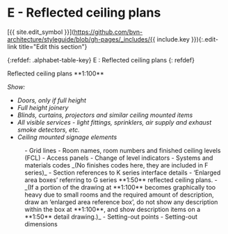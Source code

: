 # E - Reflected ceiling plans
[{{ site.edit_symbol }}](https://github.com/bvn-architecture/styleguide/blob/gh-pages/_includes/{{ include.key }}){:.edit-link title="Edit this section"}

{:refdef: .alphabet-table-key}
E
: Reflected ceiling plans
{: refdef}

<!-- <dt markdown='block' >
{% include alphabet/alphabet-markdown/e/e-1-key.markdown key="alphabet/alphabet-markdown/e/e-1-key.markdown" %}
</dt>
<dd markdown='1'>
{% include alphabet/alphabet-markdown/e/e-1-value.markdown key="alphabet/alphabet-markdown/e/e-1-value.markdown" %}
</dd> -->

<dt markdown='block' >
<div>
<span class="caps">Reflected ceiling plans **1:100**</span>

_Show:_

- _Doors, only if full height_
- _Full height joinery_
- _Blinds, curtains, projectors and similar ceiling mounted items_
- _All visible services - light fittings, sprinklers, air supply and exhaust smoke detectors, etc._
- _Ceiling mounted signage elements_
</div>
</dt>
<dd markdown='1'>
- Grid lines
- Room names, room numbers and finished ceiling levels (FCL)
- Access panels
- Change of level indicators
- Systems and materials codes
_(No finishes codes here, they are included in F series)_
- Section references to K series interface details
- ‘Enlarged area boxes’ referring to G series **1:50** reflected ceiling plans.
    - _(If a portion of the drawing at **1:100** becomes graphically too heavy due to small rooms and the required amount of description, draw an ‘enlarged area reference box’, do not show any description within the box at **1:100**, and show description items on a **1:50** detail drawing.)_
- Setting-out points
- Setting-out dimensions
</dd>
